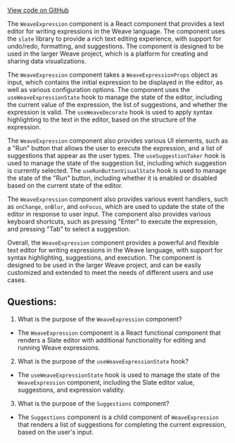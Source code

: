 [View code on GitHub](https://github.com/wandb/weave/weave-js/src/panel/WeaveExpression/index.tsx)

The `WeaveExpression` component is a React component that provides a text editor for writing expressions in the Weave language. The component uses the `slate` library to provide a rich text editing experience, with support for undo/redo, formatting, and suggestions. The component is designed to be used in the larger Weave project, which is a platform for creating and sharing data visualizations.

The `WeaveExpression` component takes a `WeaveExpressionProps` object as input, which contains the initial expression to be displayed in the editor, as well as various configuration options. The component uses the `useWeaveExpressionState` hook to manage the state of the editor, including the current value of the expression, the list of suggestions, and whether the expression is valid. The `useWeaveDecorate` hook is used to apply syntax highlighting to the text in the editor, based on the structure of the expression.

The `WeaveExpression` component also provides various UI elements, such as a "Run" button that allows the user to execute the expression, and a list of suggestions that appear as the user types. The `useSuggestionTaker` hook is used to manage the state of the suggestion list, including which suggestion is currently selected. The `useRunButtonVisualState` hook is used to manage the state of the "Run" button, including whether it is enabled or disabled based on the current state of the editor.

The `WeaveExpression` component also provides various event handlers, such as `onChange`, `onBlur`, and `onFocus`, which are used to update the state of the editor in response to user input. The component also provides various keyboard shortcuts, such as pressing "Enter" to execute the expression, and pressing "Tab" to select a suggestion.

Overall, the `WeaveExpression` component provides a powerful and flexible text editor for writing expressions in the Weave language, with support for syntax highlighting, suggestions, and execution. The component is designed to be used in the larger Weave project, and can be easily customized and extended to meet the needs of different users and use cases.
## Questions: 
 1. What is the purpose of the `WeaveExpression` component?
- The `WeaveExpression` component is a React functional component that renders a Slate editor with additional functionality for editing and running Weave expressions.

2. What is the purpose of the `useWeaveExpressionState` hook?
- The `useWeaveExpressionState` hook is used to manage the state of the `WeaveExpression` component, including the Slate editor value, suggestions, and expression validity.

3. What is the purpose of the `Suggestions` component?
- The `Suggestions` component is a child component of `WeaveExpression` that renders a list of suggestions for completing the current expression, based on the user's input.